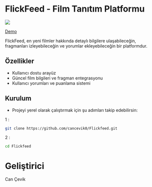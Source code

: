 # FlickFeed - Film Tanıtım Platformu

![](https://i.hizliresim.com/eiza7ta.png)

[Demo](https://cancevik0.github.io/Flickfeed/)

FlickFeed, en yeni filmler hakkında detaylı bilgilere ulaşabileceğin, fragmanları izleyebileceğin ve yorumlar ekleyebileceğin bir platformdur.

## Özellikler

- Kullanıcı dostu arayüz  
- Güncel film bilgileri ve fragman entegrasyonu  
- Kullanıcı yorumları ve puanlama sistemi  

## Kurulum
- Projeyi yerel olarak çalıştırmak için şu adımları takip edebilirsin:
  
1 :

```bash
git clone https://github.com/cancevik0/Flickfeed.git
```

2 :

```bash
cd Flickfeed
```

# Geliştirici

Can Çevik
